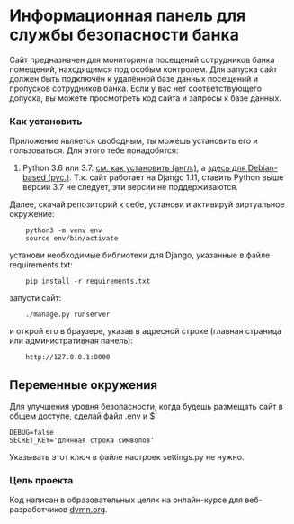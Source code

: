 # Информационная панель для службы безопасности банка

Сайт предназначен для мониторинга посещений сотрудников банка помещений, находящимся под особым контролем.
Для запуска сайт должен быть подключён к удалённой базе данных посещений и пропусков сотрудников банка. Если у вас нет соответствующего допуска, вы можете просмотреть код сайта и запросы к базе данных.

### Как установить


Приложение является свободным, ты можешь установить его и пользоваться. Для этого тебе понадобятся:
1. Python 3.6 или 3.7. [см. как установить (англ.)](https://realpython.com/installing-python/), а [здесь для Debian-based (рус.)](http://userone.ru/?q=node/41). Т.к. сайт работает на Django 1.11, ставить Python выше версии 3.7 не следует, эти версии не поддерживаются.

Далее, скачай репозиторий к себе, установи и активируй виртуальное окружение:
```
    python3 -m venv env
    source env/bin/activate
```
установи необходимые библиотеки для Django, указанные в файле requirements.txt:
```
    pip install -r requirements.txt
```
запусти сайт:
```
    ./manage.py runserver
```
и открой его в браузере, указав в адресной строке (главная страница или административная панель):
```
    http://127.0.0.1:8000
```

## Переменные окружения

Для улучшения уровня безопасности, когда будешь размещать сайт в общем доступе, сделай файл .env и $

    DEBUG=false
    SECRET_KEY='длинная строка символов'

Указывать этот ключ в файле настроек settings.py не нужно.


### Цель проекта

Код написан в образовательных целях на онлайн-курсе для веб-разработчиков [dvmn.org](https://dvmn.org/).